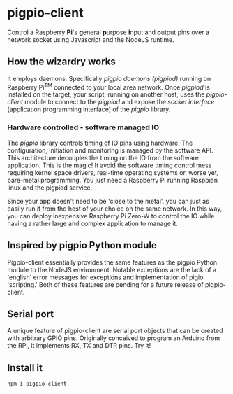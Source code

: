 # pigpio-client
Control a Raspberry **Pi**'s **g**eneral **p**urpose **i**nput and **o**utput pins over a network socket using Javascript and the NodeJS runtime.

## How the wizardry works
It employs daemons.  Specifically *pigpio daemons (pigpiod)* running on Raspberry Pi<sup>TM</sup> connected to your local area network.  Once *pigpiod* is installed on the target, your script, running on another host, uses the *pigpio-client* module to connect to the *pigpiod* and expose the *socket interface* (application programming interface) of the *pigpio* library.

### Hardware controlled - software managed IO
The *pigpio* library controls timing of IO pins using hardware.  The configuration, initiation and monitoring is managed by the software API.  This architecture decouples the timing on the IO from the software application.  This is the magic!  It avoid the software timing control mess requiring kernel space drivers, real-time operating systems or, worse yet, bare-metal programming.  You just need a Raspberry Pi running Raspbian linux and the pigpiod service.  

Since your app doesn't need to be 'close to the metal', you can just as easily run it from the host of your choice on the same network.  In this way, you can deploy inexpensive Raspberry Pi Zero-W to control the IO while having a rather large and complex application to manage it.

## Inspired by pigpio Python module
Pigpio-client essentially provides the same features as the pigpio Python module to the NodeJS environment.  Notable exceptions are the lack of a 'english' error messages for exceptions and implementation of pigio 'scripting.'  Both of these features are pending for a future release of pigpio-client.

## Serial port
A unique feature of pigpio-client are serial port objects that can be created with arbitrary GPIO pins.  Originally conceived to program an Arduino from the RPi, it implements RX, TX and DTR pins.  Try it!

## Install it
```bash
npm i pigpio-client
```
